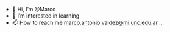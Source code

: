 - 👋 Hi, I’m @Marco
- 👀 I’m interested in learning
- 📫 How to reach me marco.antonio.valdez@mi.unc.edu.ar ...

<!---
MarcoAntonioValdez/MarcoAntonioValdez is a ✨ special ✨ repository because its `README.md` (this file) appears on your GitHub profile.
You can click the Preview link to take a look at your changes.
--->
